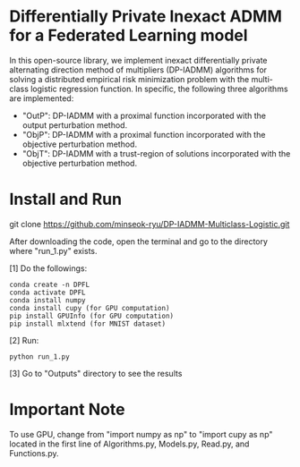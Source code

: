 # Differentially Private Inexact ADMM for a Federated Learning model

In this open-source library, we implement inexact differentially private alternating direction method of multipliers (DP-IADMM) algorithms for solving a distributed empirical risk minimization problem with the multi-class logistic regression function.
In specific, the following three algorithms are implemented:

- "OutP": DP-IADMM with a proximal function incorporated with the output perturbation method.
- "ObjP":  DP-IADMM with a proximal function incorporated with the objective perturbation method.
- "ObjT":  DP-IADMM with a trust-region of solutions incorporated with the objective perturbation method. 
 
# Install and Run 

git clone https://github.com/minseok-ryu/DP-IADMM-Multiclass-Logistic.git

After downloading the code, open the terminal and go to the directory where "run_1.py" exists.

[1] Do the followings:

	conda create -n DPFL	
	conda activate DPFL	
	conda install numpy	
	conda install cupy (for GPU computation)	
	pip install GPUInfo (for GPU computation)	
	pip install mlxtend (for MNIST dataset)
	
[2] Run:

	python run_1.py
	
[3] Go to "Outputs" directory to see the results 

# Important Note
To use GPU, change from "import numpy as np" to  "import cupy as np" located in the first line of Algorithms.py, Models.py, Read.py, and Functions.py.